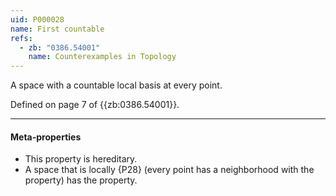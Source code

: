 ```yaml
---
uid: P000028
name: First countable
refs:
  - zb: "0386.54001"
    name: Counterexamples in Topology
---
```


A space with a countable local basis at every point.

Defined on page 7 of {{zb:0386.54001}}.

----
#### Meta-properties

- This property is hereditary.
- A space that is locally {P28} (every point has a neighborhood with the property)
has the property.
